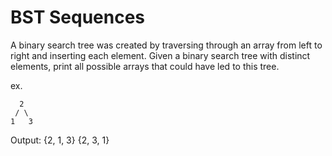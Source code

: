 # BST Sequences

A binary search tree was created by traversing through an array from left to right and inserting each element.
Given a binary search tree with distinct elements, print all possible arrays that could have led to this tree.

ex.

      2
     / \
    1   3

Output: {2, 1, 3} {2, 3, 1}
